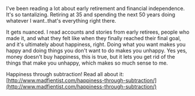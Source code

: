 I've been reading a lot about early retirement and financial independence. It's so tantalizing. Retiring at 35 and spending the next 50 years doing whatever I want..that's everything right there.

It gets nuanced. I read accounts and stories from early retirees, people who made it, and what they felt like when they finally reached their final goal, and it's ultimately about happiness, right. Doing what you want makes you happy and doing things you don't want to do makes you unhappy. Yes yes, money doesn't buy happiness, this is true, but it lets you get rid of the things that make you unhappy, which makes so much sense to me.

Happiness through subtraction! Read all about it: [http://www.madfientist.com/happiness-through-subtraction/](http://www.madfientist.com/happiness-through-subtraction/)



